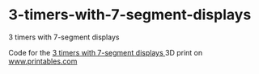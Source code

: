# 3-timers-with-7-segment-displays

3 timers with 7-segment displays


Code for the <a href="https://www.printables.com/de/model/507138-3-timers-with-7-segment-displays">3 timers with 7-segment displays </a> 3D print on <a href="https://www.printables.com">www.printables.com</a>
